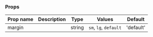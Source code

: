 ### Props

| Prop name | Description | Type   | Values                | Default   |
| --------- | ----------- | ------ | --------------------- | --------- |
| margin    |             | string | `sm`, `lg`, `default` | 'default' |
